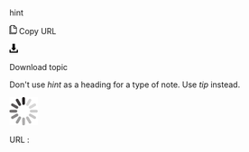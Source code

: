 # 

hint

![Copy URL](media/hint/Copy.png)
Copy URL

![Download](media/hint/Download.png)

Download topic

Don't use *hint* as a heading for a type of note. Use *tip* instead.

![In progress](media/hint/activity-large.gif)

URL :
